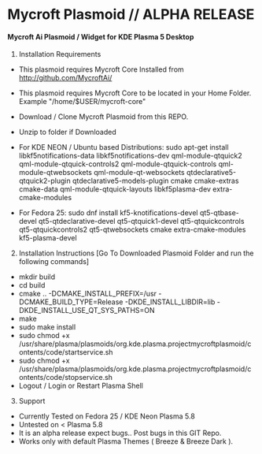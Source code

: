 # Mycroft Plasmoid // ALPHA RELEASE
#### Mycroft Ai Plasmoid / Widget for KDE Plasma 5 Desktop

1. Installation Requirements

  + This plasmoid requires Mycroft Core Installed from http://github.com/MycroftAi/
  + This plasmoid requires Mycroft Core to be located in your Home Folder. Example "/home/$USER/mycroft-core"
  + Download / Clone Mycroft Plasmoid from this REPO.
  + Unzip to folder if Downloaded


  + For KDE NEON / Ubuntu based Distributions: sudo apt-get install libkf5notifications-data libkf5notifications-dev qml-module-qtquick2 qml-module-qtquick-controls2 qml-module-qtquick-controls qml-module-qtwebsockets qml-module-qt-websockets qtdeclarative5-qtquick2-plugin qtdeclarative5-models-plugin cmake cmake-extras cmake-data qml-module-qtquick-layouts libkf5plasma-dev extra-cmake-modules 

  + For Fedora 25: sudo dnf install kf5-knotifications-devel qt5-qtbase-devel qt5-qtdeclarative-devel qt5-qtquick1-devel qt5-qtquickcontrols qt5-qtquickcontrols2 qt5-qtwebsockets cmake extra-cmake-modules kf5-plasma-devel

2. Installation Instructions [Go To Downloaded Plasmoid Folder and run the following commands]

  + mkdir build
  + cd build
  + cmake .. -DCMAKE_INSTALL_PREFIX=/usr -DCMAKE_BUILD_TYPE=Release   -DKDE_INSTALL_LIBDIR=lib -DKDE_INSTALL_USE_QT_SYS_PATHS=ON
  + make
  + sudo make install
  + sudo chmod +x /usr/share/plasma/plasmoids/org.kde.plasma.projectmycroftplasmoid/contents/code/startservice.sh
  + sudo chmod +x /usr/share/plasma/plasmoids/org.kde.plasma.projectmycroftplasmoid/contents/code/stopservice.sh
  + Logout / Login or Restart Plasma Shell

3. Support 
  + Currently Tested on Fedora 25 / KDE Neon Plasma 5.8
  + Untested on < Plasma 5.8
  + It is an alpha release expect bugs.. Post bugs in this GIT Repo.
  + Works only with default Plasma Themes ( Breeze & Breeze Dark ). 
